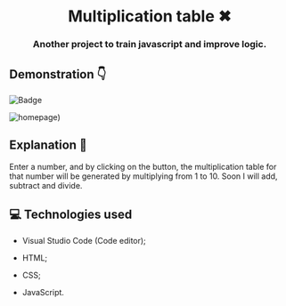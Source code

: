 <h1 align = 'center'> Multiplication table ✖</h1>
<h3 align = 'center'> Another project to train javascript and improve logic. </h1>
 
 ## Demonstration 👇
 
  ![Badge](https://img.shields.io/static/v1?label=DEV&message=Tamila&color=4B0082&style=flat&logo=)
 
 ![homepage](https://github.com/TamilaCambe/Tabuada/blob/main/access/Gif.gif))
 
 ## Explanation 📑
 
 <p> Enter a number, and by clicking on the button, the multiplication table for that number will be generated by multiplying from 1 to 10. Soon I will add, subtract and divide.<p>
 
 ## 💻 Technologies used

 * Visual Studio Code (Code editor);

* HTML;

* CSS;

* JavaScript. 

